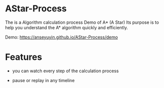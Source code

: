 # AStar-Process
The is a Algorithm calculation process Demo of A* (A Star)
Its purpose is to help you understand the A* algorithm quickly and efficiently.

Demo:
https://anseyuyin.github.io/AStar-Process/demo


# Features

* you can watch every step of the calculation process

* pause or replay in any timeline

